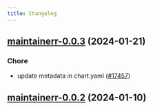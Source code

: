 ```yaml
---
title: Changelog
---
```




## [maintainerr-0.0.3](https://github.com/truecharts/charts/compare/maintainerr-0.0.2...maintainerr-0.0.3) (2024-01-21)

### Chore



- update metadata in chart.yaml ([#17457](https://github.com/truecharts/charts/issues/17457))




## [maintainerr-0.0.2](https://github.com/truecharts/charts/compare/maintainerr-0.0.1...maintainerr-0.0.2) (2024-01-10)